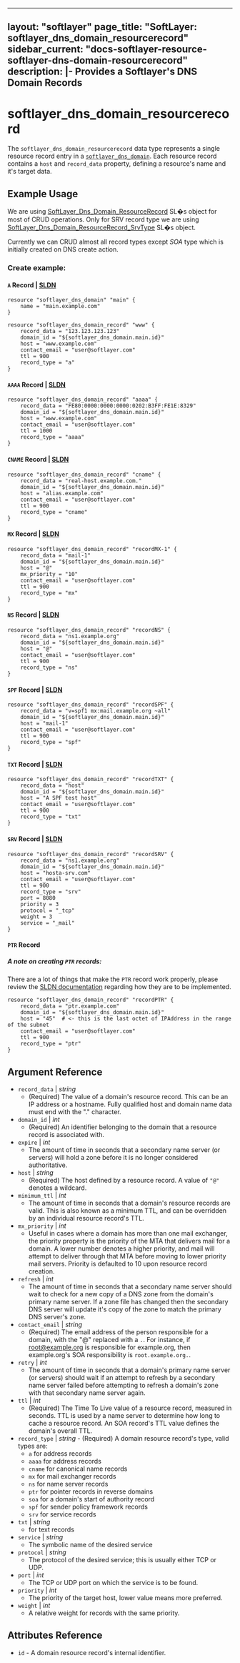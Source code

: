 ---
layout: "softlayer"
page_title: "SoftLayer: softlayer_dns_domain_resourcerecord"
sidebar_current: "docs-softlayer-resource-softlayer-dns-domain-resourcerecord"
description: |-
  Provides a Softlayer's DNS Domain Records
-------------------------------------------

# softlayer_dns_domain_resourcerecord

The `softlayer_dns_domain_resourcerecord` data type represents a single resource record entry in a [`softlayer_dns_domain`](/docs/providers/softlayer/r/dns.html). Each resource record contains a `host` and `record_data` property, defining a resource's name and it's target data.
## Example Usage

We are using [SoftLayer_Dns_Domain_ResourceRecord](https://sldn.softlayer.com/reference/datatypes/SoftLayer_Dns_Domain_ResourceRecord)
SL�s object for most of CRUD operations. Only for SRV record type we are using [SoftLayer_Dns_Domain_ResourceRecord_SrvType](https://sldn.softlayer.com/reference/services/SoftLayer_Dns_Domain_ResourceRecord_SrvType) SL�s object.

Currently we can CRUD almost all record types except _SOA_ type which is initially created on DNS create action. 

### Create example:
#### `A` Record | [SLDN](http://sldn.softlayer.com/reference/datatypes/SoftLayer_Dns_Domain_ResourceRecord_AType)
```
resource "softlayer_dns_domain" "main" {
	name = "main.example.com"
}

resource "softlayer_dns_domain_record" "www" {
    record_data = "123.123.123.123"
    domain_id = "${softlayer_dns_domain.main.id}"
    host = "www.example.com"
    contact_email = "user@softlayer.com"
    ttl = 900
    record_type = "a"
}
```
#### `AAAA` Record | [SLDN](http://sldn.softlayer.com/reference/datatypes/SoftLayer_Dns_Domain_ResourceRecord_AaaaType)
```
resource "softlayer_dns_domain_record" "aaaa" {
    record_data = "FE80:0000:0000:0000:0202:B3FF:FE1E:8329"
    domain_id = "${softlayer_dns_domain.main.id}"
    host = "www.example.com"
    contact_email = "user@softlayer.com"
    ttl = 1000
    record_type = "aaaa"
}
```
#### `CNAME` Record | [SLDN](http://sldn.softlayer.com/reference/datatypes/SoftLayer_Dns_Domain_ResourceRecord_CnameType)
```
resource "softlayer_dns_domain_record" "cname" {
    record_data = "real-host.example.com."
    domain_id = "${softlayer_dns_domain.main.id}"
    host = "alias.example.com"
    contact_email = "user@softlayer.com"
    ttl = 900
    record_type = "cname"
}
```
#### `MX` Record | [SLDN](http://sldn.softlayer.com/reference/datatypes/SoftLayer_Dns_Domain_ResourceRecord_MxType)
```
resource "softlayer_dns_domain_record" "recordMX-1" {
    record_data = "mail-1"
    domain_id = "${softlayer_dns_domain.main.id}"
    host = "@"
    mx_priority = "10"
    contact_email = "user@softlayer.com"
    ttl = 900
    record_type = "mx"
}
```
#### `NS` Record | [SLDN](http://sldn.softlayer.com/reference/datatypes/SoftLayer_Dns_Domain_ResourceRecord_NsType)
```
resource "softlayer_dns_domain_record" "recordNS" {
    record_data = "ns1.example.org"
    domain_id = "${softlayer_dns_domain.main.id}"
    host = "@"
    contact_email = "user@softlayer.com"
    ttl = 900
    record_type = "ns"
}
```
#### `SPF` Record | [SLDN](http://sldn.softlayer.com/reference/datatypes/SoftLayer_Dns_Domain_ResourceRecord_SpfType)
```
resource "softlayer_dns_domain_record" "recordSPF" {
    record_data = "v=spf1 mx:mail.example.org ~all"
    domain_id = "${softlayer_dns_domain.main.id}"
    host = "mail-1"
    contact_email = "user@softlayer.com"
    ttl = 900
    record_type = "spf"
}  
```
#### `TXT` Record | [SLDN](http://sldn.softlayer.com/reference/datatypes/SoftLayer_Dns_Domain_ResourceRecord_TxtType/)
```
resource "softlayer_dns_domain_record" "recordTXT" {
    record_data = "host"
    domain_id = "${softlayer_dns_domain.main.id}"
    host = "A SPF test host"
    contact_email = "user@softlayer.com"
    ttl = 900
    record_type = "txt"
}
```
#### `SRV` Record | [SLDN](http://sldn.softlayer.com/reference/datatypes/SoftLayer_Dns_Domain_ResourceRecord_SrvType)
```
resource "softlayer_dns_domain_record" "recordSRV" {
    record_data = "ns1.example.org"
    domain_id = "${softlayer_dns_domain.main.id}"
    host = "hosta-srv.com"
    contact_email = "user@softlayer.com"
    ttl = 900
    record_type = "srv"
	port = 8080
	priority = 3
	protocol = "_tcp"
	weight = 3
	service = "_mail"
}
```

#### `PTR` Record
#####  _A note on creating `PTR` records:_ 

There are a lot of things that make the `PTR` record work properly, please review the [SLDN documentation](http://sldn.softlayer.com/reference/datatypes/SoftLayer_Dns_Domain_ResourceRecord_PtrType/) regarding how they are to be implemented.

```
resource "softlayer_dns_domain_record" "recordPTR" {
    record_data = "ptr.example.com"
    domain_id = "${softlayer_dns_domain.main.id}"
    host = "45"  # <- this is the last octet of IPAddress in the range of the subnet
    contact_email = "user@softlayer.com"
    ttl = 900
    record_type = "ptr"
}
```

## Argument Reference

* `record_data` | *string*
    * (Required) The value of a domain's resource record. This can be an IP address or a hostname. Fully qualified host and domain name data must end with the "." character.
* `domain_id` | *int*
    * (Required) An identifier belonging to the domain that a resource record is associated with.
* `expire` | *int*
    * The amount of time in seconds that a secondary name server (or servers) will hold a zone before it is no longer considered authoritative.
* `host` | *string*
    * (Required) The host defined by a resource record. A value of `"@"` denotes a wildcard.
* `minimum_ttl` | *int*
    * The amount of time in seconds that a domain's resource records are valid. This is also known as a minimum TTL, and can be overridden by an individual resource record's TTL.
* `mx_priority` | *int*
    * Useful in cases where a domain has more than one mail exchanger, the priority property is the priority of the MTA that delivers mail for a domain. A lower number denotes a higher priority, and mail will attempt to deliver through that MTA before moving to lower priority mail servers. Priority is defaulted to 10 upon resource record creation.
* `refresh` | *int* 
    * The amount of time in seconds that a secondary name server should wait to check for a new copy of a DNS zone from the domain's primary name server. If a zone file has changed then the secondary DNS server will update it's copy of the zone to match the primary DNS server's zone.
* `contact_email` | *string* 
    * (Required) The email address of the person responsible for a domain, with the "@" replaced with a `.`. For instance, if root@example.org is responsible for example.org, then example.org's SOA responsibility is `root.example.org.`.
* `retry` | *int* 
    * The amount of time in seconds that a domain's primary name server (or servers) should wait if an attempt to refresh by a secondary name server failed before attempting to refresh a domain's zone with that secondary name server again.
* `ttl` | *int* 
    * (Required) The Time To Live value of a resource record, measured in seconds. TTL is used by a name server to determine how long to cache a resource record. An SOA record's TTL value defines the domain's overall TTL.
* `record_type` | *string* - (Required) A domain resource record's type, valid types are:
    * `a` for address records
    * `aaaa` for address records
    * `cname` for canonical name records
    * `mx` for mail exchanger records
    * `ns` for name server records
    * `ptr` for pointer records in reverse domains
    * `soa` for a domain's start of authority record
    * `spf` for sender policy framework records
    * `srv` for service records
* `txt` | *string* 
    * for text records
* `service` | *string* 
    * The symbolic name of the desired service
* `protocol` | *string* 
    * The protocol of the desired service; this is usually either TCP or UDP.
* `port` | *int* 
    * The TCP or UDP port on which the service is to be found.
* `priority` | *int* 
    * The priority of the target host, lower value means more preferred.
* `weight` | *int* 
    * A relative weight for records with the same priority.

## Attributes Reference

* `id` - A domain resource record's internal identifier.